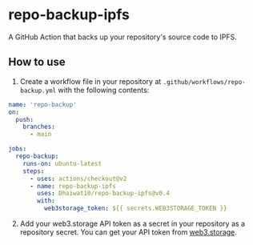 # repo-backup-ipfs

A GitHub Action that backs up your repository's source code to IPFS.

## How to use

1. Create a workflow file in your repository at `.github/workflows/repo-backup.yml` with the following contents:

```yaml
name: 'repo-backup'
on:
  push:
    branches:
      - main

jobs:
  repo-backup:
    runs-on: ubuntu-latest
    steps:
      - uses: actions/checkout@v2
      - name: repo-backup-ipfs
        uses: Dhaiwat10/repo-backup-ipfs@v0.4
        with:
          web3storage_token: ${{ secrets.WEB3STORAGE_TOKEN }}
```

2. Add your web3.storage API token as a secret in your repository as a repository secret. You can get your API token from [web3.storage](https://web3.storage/).
